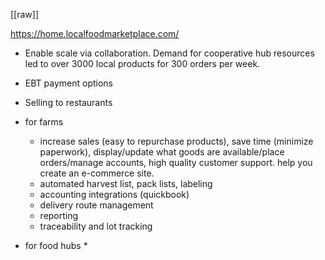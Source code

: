 [[raw]]

https://home.localfoodmarketplace.com/

* Enable scale via collaboration. Demand for cooperative hub resources led to over 3000 local products for 300 orders per week.
* EBT payment options
* Selling to restaurants

* for farms
	* increase sales (easy to repurchase products), save time (minimize paperwork), display/update what goods are available/place orders/manage accounts, high quality customer support. help you create an e-commerce site.
	* automated harvest list, pack lists, labeling
	* accounting integrations (quickbook)
	* delivery route management
	* reporting
	* traceability and lot tracking
* for food hubs
	* 


